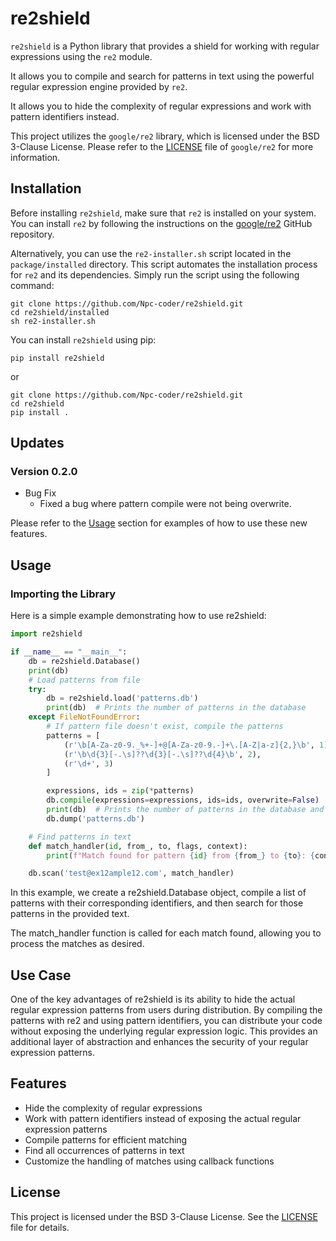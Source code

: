 # re2shield
`re2shield` is a Python library that provides a shield for working with regular expressions using the `re2` module. 

It allows you to compile and search for patterns in text using the powerful regular expression engine provided by `re2`.

It allows you to hide the complexity of regular expressions and work with pattern identifiers instead.

This project utilizes the `google/re2` library, which is licensed under the BSD 3-Clause License. Please refer to the [LICENSE](https://github.com/google/re2/blob/main/LICENSE) file of `google/re2` for more information.



## Installation
Before installing `re2shield`, make sure that `re2` is installed on your system. You can install `re2` by following the instructions on the [google/re2](https://github.com/google/re2.git) GitHub repository.

Alternatively, you can use the `re2-installer.sh` script located in the `package/installed` directory. This script automates the installation process for `re2` and its dependencies. Simply run the script using the following command:

```shell
git clone https://github.com/Npc-coder/re2shield.git
cd re2shield/installed
sh re2-installer.sh
```

You can install `re2shield` using pip:
```shell
pip install re2shield
```
or
```shell
git clone https://github.com/Npc-coder/re2shield.git
cd re2shield
pip install .
```

## Updates
### Version 0.2.0
- Bug Fix
    - Fixed a bug where pattern compile were not being overwrite.

Please refer to the [Usage](#usage) section for examples of how to use these new features.

## Usage
### Importing the Library
Here is a simple example demonstrating how to use re2shield:

```python
import re2shield

if __name__ == "__main__":
    db = re2shield.Database()
    print(db)
    # Load patterns from file
    try:
        db = re2shield.load('patterns.db')
        print(db)  # Prints the number of patterns in the database
    except FileNotFoundError:
        # If pattern file doesn't exist, compile the patterns
        patterns = [
            (r'\b[A-Za-z0-9._%+-]+@[A-Za-z0-9.-]+\.[A-Z|a-z]{2,}\b', 1),
            (r'\b\d{3}[-.\s]??\d{3}[-.\s]??\d{4}\b', 2),
            (r'\d+', 3)
        ]

        expressions, ids = zip(*patterns)
        db.compile(expressions=expressions, ids=ids, overwrite=False)
        print(db)  # Prints the number of patterns in the database and version
        db.dump('patterns.db')

    # Find patterns in text
    def match_handler(id, from_, to, flags, context):
        print(f"Match found for pattern {id} from {from_} to {to}: {context}")

    db.scan('test@ex12ample12.com', match_handler)
```
In this example, we create a re2shield.Database object, compile a list of patterns with their corresponding identifiers, and then search for those patterns in the provided text. 

The match_handler function is called for each match found, allowing you to process the matches as desired.

## Use Case
One of the key advantages of re2shield is its ability to hide the actual regular expression patterns from users during distribution. By compiling the patterns with re2 and using pattern identifiers, you can distribute your code without exposing the underlying regular expression logic. This provides an additional layer of abstraction and enhances the security of your regular expression patterns.

## Features
- Hide the complexity of regular expressions
- Work with pattern identifiers instead of exposing the actual regular expression patterns
- Compile patterns for efficient matching
- Find all occurrences of patterns in text
- Customize the handling of matches using callback functions

## License
This project is licensed under the BSD 3-Clause License. See the [LICENSE](https://opensource.org/license/bsd-3-clause/) file for details.
